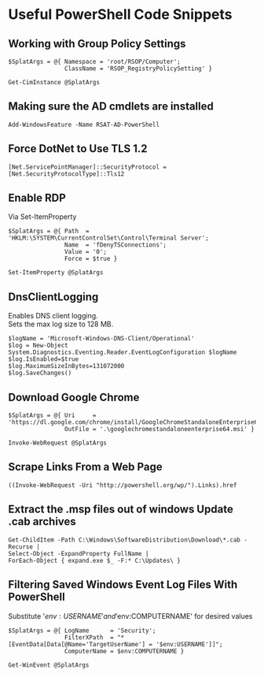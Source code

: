 # Useful PowerShell Code Snippets  
## Working with Group Policy Settings  
```
$SplatArgs = @{ Namespace = 'root/RSOP/Computer';
                ClassName = 'RSOP_RegistryPolicySetting' }

Get-CimInstance @SplatArgs
```
## Making sure the AD cmdlets are installed  
```
Add-WindowsFeature -Name RSAT-AD-PowerShell
```
## Force DotNet to Use TLS 1.2  
```
[Net.ServicePointManager]::SecurityProtocol = [Net.SecurityProtocolType]::Tls12
```
## Enable RDP  
Via Set-ItemProperty  
```
$SplatArgs = @{ Path  = 'HKLM:\SYSTEM\CurrentControlSet\Control\Terminal Server';
                Name  = 'fDenyTSConnections';
                Value = '0';
                Force = $true }

Set-ItemProperty @SplatArgs
```
## DnsClientLogging  
Enables DNS client logging.  
Sets the max log size to 128 MB.  
```
$logName = 'Microsoft-Windows-DNS-Client/Operational'
$log = New-Object System.Diagnostics.Eventing.Reader.EventLogConfiguration $logName
$log.IsEnabled=$true
$log.MaximumSizeInBytes=131072000
$log.SaveChanges()
```
## Download Google Chrome  
```
$SplatArgs = @{ Uri     = 'https://dl.google.com/chrome/install/GoogleChromeStandaloneEnterprise64.msi';
                OutFile = '.\googlechromestandaloneenterprise64.msi' }

Invoke-WebRequest @SplatArgs
```
## Scrape Links From a Web Page  
```
((Invoke-WebRequest -Uri "http://powershell.org/wp/").Links).href
```
## Extract the .msp files out of windows Update .cab archives
```
Get-ChildItem -Path C:\Windows\SoftwareDistribution\Download\*.cab -Recurse |
Select-Object -ExpandProperty FullName |
ForEach-Object { expand.exe $_ -F:* C:\Updates\ }
```
## Filtering Saved Windows Event Log Files With PowerShell
Substitute '$env:USERNAME' and '$env:COMPUTERNAME' for desired values  
```
$SplatArgs = @{ LogName      = 'Security';
                FilterXPath  = "*[EventData[Data[@Name='TargetUserName'] = '$env:USERNAME']]";
				ComputerName = $env:COMPUTERNAME }

Get-WinEvent @SplatArgs
```
